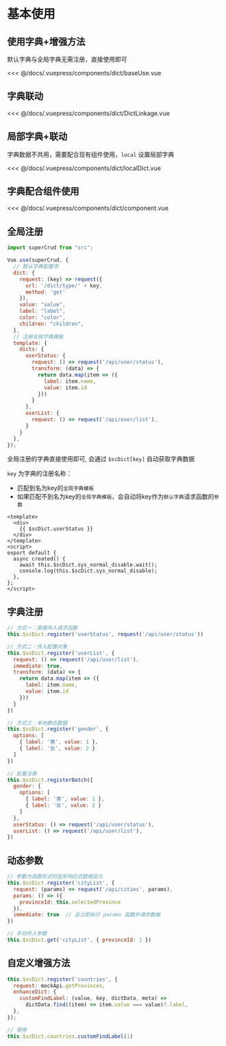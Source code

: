 # 基本使用

## 使用字典+增强方法

默认字典与全局字典无需注册，直接使用即可 <br>

<ClientOnly>
<common-code-format>
  <dict-baseUse slot="source"></dict-baseUse>
  
<<< @/docs/.vuepress/components/dict/baseUse.vue
</common-code-format>
</ClientOnly>


## 字典联动

<ClientOnly>
<common-code-format>
  <dict-DictLinkage slot="source"></dict-DictLinkage>
  
<<< @/docs/.vuepress/components/dict/DictLinkage.vue
</common-code-format>
</ClientOnly>

## 局部字典+联动

字典数据不共用，需要配合现有组件使用，`local` 设置局部字典 <br>

<ClientOnly>
<common-code-format>
  <dict-localDict slot="source"></dict-localDict>
  
<<< @/docs/.vuepress/components/dict/localDict.vue
</common-code-format>
</ClientOnly>

## 字典配合组件使用

<ClientOnly>
<common-code-format>
  <dict-component slot="source"></dict-component>
  
<<< @/docs/.vuepress/components/dict/component.vue
</common-code-format>
</ClientOnly>

## 全局注册

```javascript
import superCrud from "src";

Vue.use(superCrud, {
  // 默认字典配置项
  dict: {
    request: (key) => request({
      url: '/dict/type/' + key,
      method: 'get'
    }),
    value: "value",
    label: "label",
    color: "color",
    children: "children",
  },
  // 注册全局字典模板
  template: {
    dicts: {
      userStatus: {
        request: () => request('/api/user/status'),
        transform: (data) => {
          return data.map(item => ({
            label: item.name,
            value: item.id
          }))
        }
      },
      userList: {
        request: () => request('/api/user/list'),
      }
    }
  },
});
```

全局注册的字典直接使用即可, 会通过 `$scDict[key]` 自动获取字典数据 <br>

`key` 为字典的注册名称：
- 匹配到名为key的`全局字典模板`
- 如果匹配不到名为key的`全局字典模板`，会自动将key作为`默认字典`请求函数的`参数`

```vue
<template>
  <div>
    {{ $scDict.userStatus }}
  </div>
</template>
<script>
export default {
  async created() {
    await this.$scDict.sys_normal_disable.wait();
    console.log(this.$scDict.sys_normal_disable);
  },
};
</script>
```

## 字典注册
```javascript
// 方式一：直接传入请求函数
this.$scDict.register('userStatus', request('/api/user/status'))

// 方式二：传入配置对象
this.$scDict.register('userList', {
  request: () => request('/api/user/list'),
  immediate: true,
  transform: (data) => {
    return data.map(item => ({
      label: item.name,
      value: item.id
    }))
  }
})

// 方式三：本地静态数据
this.$scDict.register('gender', {
  options: [
    { label: '男', value: 1 },
    { label: '女', value: 2 }
  ]
})

// 批量注册
this.$scDict.registerBatch({
  gender: {
    options: [
      { label: '男', value: 1 },
      { label: '女', value: 2 }
    ]
  },
  userStatus: () => request('/api/user/status'),
  userList: () => request('/api/user/list'),
})
```

## 动态参数

```javascript
// 参数为函数形式时监听响应式数据变化
this.$scDict.register('cityList', {
  request: (params) => request('/api/cities', params),
  params: () => ({
    provinceId: this.selectedProvince
  }),
  immediate: true  // 会立即执行 params 函数并请求数据
})

// 手动传入参数
this.$scDict.get('cityList', { provinceId: 1 })
```

## 自定义增强方法

```javascript
this.$scDict.register('countries', {
  request: mockApi.getProvinces,
  enhanceDict: {
    customFindLabel: (value, key, dictData, meta) =>
      dictData.find((item) => item.value === value)?.label,
  },
});

// 使用
this.$scDict.countries.customFindLabel(1)
```